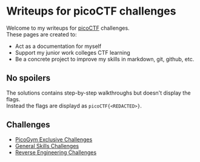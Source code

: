 # Writeups for picoCTF challenges

Welcome to my writeups for [picoCTF](https://play.picoctf.org/login) challenges.  
These pages are created to:
* Act as a documentation for myself
* Support my junior work colleges CTF learning
* Be a concrete project to improve my skills in markdown, git, github, etc.

## No spoilers

The solutions contains step-by-step walkthroughs but doesn't display the flags.  
Instead the flags are displayd as `picoCTF{<REDACTED>}`.

## Challenges
- [PicoGym Exclusive Challenges](picoGym_Exclusive/README.md)
 - [General Skills Challenges](picoGym_Exclusive/General_Skills/README.md)
 - [Reverse Engineering Challenges](picoGym_Exclusive/Reverse_Engineering/README.md)
